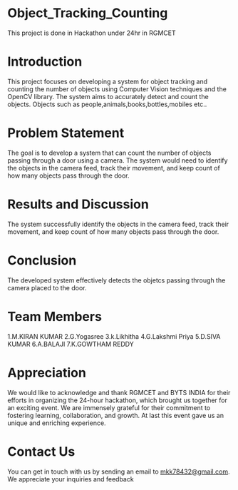 # Object_Tracking_Counting
This project is done in Hackathon under 24hr in RGMCET
# Introduction
This project focuses on developing a system for object tracking and counting the number of objects using Computer Vision techniques and the OpenCV library.
The system aims to accurately detect and count the objects.
Objects such as people,animals,books,bottles,mobiles etc..
# Problem Statement
The goal is to develop a system that can count the number of objects passing through a door using a
camera. The system would need to identify the objects in the camera feed, track their movement,
and keep count of how many objects pass through the door.
# Results and Discussion
The system successfully identify the objects in the camera feed, track their movement,
and keep count of how many objects pass through the door.
# Conclusion
The developed system  effectively detects the objetcs passing through the camera placed to the door.
# Team Members
  1.M.KIRAN KUMAR
  2.G.Yogasree
  3.k.Likhitha
  4.G.Lakshmi Priya
  5.D.SIVA KUMAR
  6.A.BALAJI
  7.K.GOWTHAM REDDY
# Appreciation
We would like to acknowledge and thank RGMCET and BYTS INDIA for their efforts in organizing the 24-hour hackathon, which brought us together for an exciting event. We are immensely grateful for their commitment to fostering learning, collaboration, and growth. At last this event gave us an unique and enriching experience.
# Contact Us
You can get in touch with us by sending an email to mkk78432@gmail.com. We appreciate your inquiries and feedback

